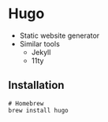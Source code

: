 # Hugo

- Static website generator
- Similar tools
  - Jekyll
  - 11ty

## Installation

```shell
# Homebrew
brew install hugo
```
